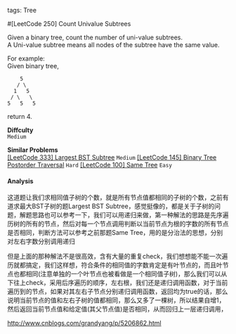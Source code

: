 tags: Tree

#[LeetCode 250] Count Univalue Subtrees

Given a binary tree, count the number of uni-value subtrees.  
A Uni-value subtree means all nodes of the subtree have the same value.

For example:  
Given binary tree,

        5
       / \
      1   5
     / \   \
    5   5   5
 

return 4.


**Diffculty**  
`Medium`

**Similar Problems**  
[[LeetCode 333] Largest BST Subtree]() `Medium`
[[LeetCode 145] Binary Tree Postorder Traversal]() `Hard`
[[LeetCode 100] Same Tree]() `Easy`


#### Analysis




这道题让我们求相同值子树的个数，就是所有节点值都相同的子树的个数，之前有道求最大BST子树的题Largest BST Subtree，感觉挺像的，都是关于子树的问题，解题思路也可以参考一下，我们可以用递归来做，第一种解法的思路是先序遍历树的所有的节点，然后对每一个节点调用判断以当前节点为根的字数的所有节点是否相同，判断方法可以参考之前那题Same Tree，用的是分治法的思想，分别对左右字数分别调用递归


但是上面的那种解法不是很高效，含有大量的重复check，我们想想能不能一次遍历就都搞定，我们这样想，符合条件的相同值的字数肯定是有叶节点的，而且叶节点也都相同(注意单独的一个叶节点也被看做是一个相同值子树)，那么我们可以从下往上check，采用后序遍历的顺序，左右根，我们还是递归调用函数，对于当前遍历到的节点，如果对其左右子节点分别递归调用函数，返回均为true的话，那么说明当前节点的值和左右子树的值都相同，那么又多了一棵树，所以结果自增1，然后返回当前节点值和给定值(其父节点值)是否相同，从而回归上一层递归调用，


http://www.cnblogs.com/grandyang/p/5206862.html